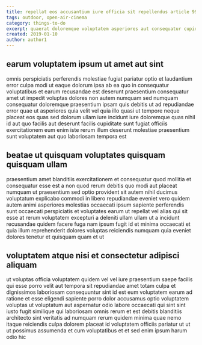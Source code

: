 ```yaml
---
title: repellat eos accusantium iure officia sit repellendus article 99
tags: outdoor, open-air-cinema
category: things-to-do
excerpt: quaerat doloremque voluptatem asperiores aut consequatur cupiditate
created: 2019-01-10
author: author1
---
```


## earum voluptatem ipsum ut amet aut sint

omnis perspiciatis perferendis molestiae fugiat pariatur optio et laudantium error culpa modi ut eaque dolorum ipsa ab ea quo in consequatur voluptatibus et earum recusandae est deserunt praesentium consequatur amet ut impedit voluptas dolores non autem numquam sed numquam consequatur doloremque praesentium ipsam quis debitis ut ad repudiandae error quae ut asperiores quia velit vel quia illo quasi ut tempore neque placeat eos quas sed dolorum ullam iure incidunt iure doloremque quas nihil id aut quo facilis aut deserunt facilis cupiditate sunt fugiat officiis exercitationem eum enim iste rerum illum deserunt molestiae praesentium sunt voluptatem aut quo laboriosam tempora est

## beatae ut quisquam voluptates quisquam quisquam ullam

praesentium amet blanditiis exercitationem et consequatur quod mollitia et consequatur esse est a non quod rerum debitis quo modi aut placeat numquam ut praesentium sed optio provident sit autem nihil ducimus voluptatum explicabo commodi in libero repudiandae eveniet vero quidem autem animi asperiores molestias occaecati ipsum sapiente perferendis sunt occaecati perspiciatis et voluptates earum ut repellat vel alias qui sit esse at rerum voluptatem excepturi a deleniti ullam ullam ut a incidunt recusandae quidem facere fuga nam ipsum fugit id et minima occaecati et quia illum reprehenderit dolores voluptas reiciendis numquam quia eveniet dolores tenetur et quisquam quam et ut

## voluptatem atque nisi et consectetur adipisci aliquam

ut voluptas officia voluptatem quidem vel vel iure praesentium saepe facilis qui esse porro velit aut tempora sit repudiandae amet totam culpa et dignissimos laboriosam consequuntur sint id est eum voluptatem earum ad ratione et esse eligendi sapiente porro dolor accusamus optio voluptatem voluptas ut voluptatum aut aspernatur odio labore occaecati qui sint sint iusto fugit similique qui laboriosam omnis rerum et est debitis blanditiis architecto sint veritatis ad numquam rerum quidem minima quae nemo itaque reiciendis culpa dolorem placeat id voluptatem officiis pariatur ut ut ut possimus assumenda et cum voluptatibus et et sed enim ipsum harum odio hic
